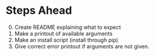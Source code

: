 # Steps Ahead

0. Create README explaining what to expect
1. Make a printout of available arguments
2. Make an install script (install through pip)
3. Give correct error printout if arguments are not given.
